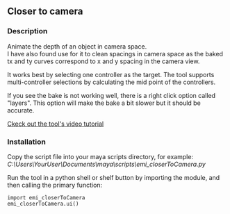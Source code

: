 ## Closer to camera

### Description

Animate the depth of an object in camera space. <br />
I have also found use for it to clean spacings in camera space as the baked tx and ty curves correspond to x and y spacing in the camera view. <br />

It works best by selecting one controller as the target. The tool supports multi-controller selections by calculating the mid point of the controllers.<br />

If you see the bake is not working well, there is a right click option called "layers". This option will make the bake a bit slower but it should be accurate.<br />

[Ckeck out the tool's video tutorial](https://vimeo.com/765705742)
### Installation

Copy the script file into your maya scripts directory, for example:<br />
_C:\Users\YourUser\Documents\maya\scripts\emi_closerToCamera.py_
 
Run the tool in a python shell or shelf button by importing the module, 
and then calling the primary function:
```
import emi_closerToCamera
emi_closerToCamera.ui()
```

 
